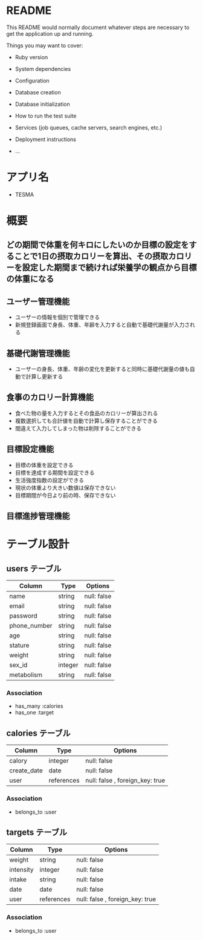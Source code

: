 # README

This README would normally document whatever steps are necessary to get the
application up and running.

Things you may want to cover:

* Ruby version

* System dependencies

* Configuration

* Database creation

* Database initialization

* How to run the test suite

* Services (job queues, cache servers, search engines, etc.)

* Deployment instructions

* ...


# アプリ名

* TESMA

# 概要
## どの期間で体重を何キロにしたいのか目標の設定をすることで1日の摂取カロリーを算出、その摂取カロリーを設定した期間まで続ければ栄養学の観点から目標の体重になる

## ユーザー管理機能
* ユーザーの情報を個別で管理できる
* 新規登録画面で身長、体重、年齢を入力すると自動で基礎代謝量が入力される

## 基礎代謝管理機能
* ユーザーの身長、体重、年齢の変化を更新すると同時に基礎代謝量の値も自動で計算し更新する

## 食事のカロリー計算機能
* 食べた物の量を入力するとその食品のカロリーが算出される
* 複数選択しても合計値を自動で計算し保存することができる
* 間違えて入力してしまった物は削除することができる

## 目標設定機能
* 目標の体重を設定できる
* 目標を達成する期間を設定できる
* 生活強度指数の設定ができる
* 現状の体重より大きい数値は保存できない
* 目標期間が今日より前の時、保存できない

## 目標進捗管理機能



# テーブル設計

## users テーブル

| Column   | Type   | Options     |
| -------- | ------ | ----------- |
| name     | string | null: false |
| email    | string | null: false |
| password | string | null: false |
| phone_number| string | null: false |
| age       | string | null: false |
| stature   | string | null: false |
| weight   | string | null: false |
| sex_id   | integer | null: false |
| metabolism   | string | null: false |

### Association

- has_many :calories
- has_one :target

## calories テーブル

| Column   | Type   | Options     |
| -------- | ------ | ----------- |
| calory   | integer | null: false |
| create_date   | date | null: false |
| user     | references | null: false , foreign_key: true|


### Association

- belongs_to :user

## targets テーブル

| Column   | Type   | Options     |
| -------- | ------ | ----------- |
| weight   | string | null: false |
| intensity   | integer | null: false |
| intake   | string | null: false |
| date | date | null: false |
| user     | references | null: false , foreign_key: true|


### Association

- belongs_to :user

